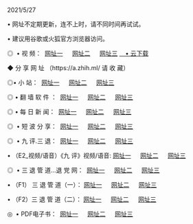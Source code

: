 <p>2021/5/27
<p>• 网址不定期更新，连不上时，请不同时间再试试。
<p>• 建议用谷歌或火狐官方浏览器访问。
<p>◎  • 视 频： 
<a href="http://hib.aud.bar/" target="_blank">网址一</a> 　 
<a href="http://htk.aud.bar/" target="_blank">网址二</a> 　 
<a href="http://hpu.aud.bar/b.html" target="_blank">网址三</a>
<a href="https://yadi.sk/d/d0sUeAOpal3njw" target="_blank">　• 云下载 </a></p>
<p>◆ 分 享 网 址 <a href="http://hpu.aud.bar/a.html"></a>（https://a.zhih.ml/ 请 收 藏） </p>

<p>◎•  小 站：  
<a href="http://hib.aud.bar/f.html" target="_blank">网址一</a> 　 
<a href="http://htk.aud.bar/h.html" target="_blank">网址二</a> 　 
<a href="http://hpu.aud.bar/k/" target="_blank">网址三</a></p><p>

<p>◎  • 翻 墙 软 件 ：  
<a href="http://hib.aud.bar/ff/" target="_blank">网址一</a> 　 
<a href="http://htk.aud.bar/s/read/a1_nd.html" target="_blank">网址二</a> 　 
<a href="http://hpu.aud.bar/ff/index.html" target="_blank">网址三</a></p>
<p>◎  • 每 日 新 闻：  
<a href="http://hib.aud.bar/day/" target="_blank">网址一</a> 　 
<a href="http://htk.aud.bar/day/" target="_blank">网址二</a> 　 
<a href="http://htk.aud.bar/day/index.html" target="_blank">网址三</a></p>
<p>◎   • 短 波 分 享：  
<a href="http://hib.aud.bar/h/" target="_blank">网址一</a> 　 
<a href="http://hpu.aud.bar/h/" target="_blank">网址二</a> 　 
<a href="http://htk.aud.bar/h/index.html" target="_blank">网址三</a></p>
<p>◎   • 九 评.三 退：  
<a href="http://hib.aud.bar/t/" target="_blank">网址一</a> 　 
<a href="http://hpu.aud.bar/v2/index.html" target="_blank">网址二</a> 　 
<a href="http://htk.aud.bar/tt/index.html" target="_blank">网址三</a> 　</p>
<p>  • （E2_视频/语音）《九 评》视频/语音: 
<a href="http://hib.aud.bar/7738.html" target="_blank">网址一</a> 　 
<a href="http://hpu.aud.bar/7614.html" target="_blank">网址二</a> 　 
<a href="http://htk.aud.bar/7633.html" target="_blank">网址三</a></p>
<p>◎   • 三 退 管 道...退 党 网：  
<a href="http://hib.aud.bar/go/td1.html" target="_blank">网址一</a> 　 
<a href="http://hpu.aud.bar/go/td2.html" target="_blank">网址二</a> 　 
<a href="http://htk.aud.bar/go/td3.html" target="_blank">网址三</a></p>
<p>  • （F1） 三 退 管 道（一）： 
<a href="http://hib.aud.bar/dd/" target="_blank">网址一</a> 　 
<a href="http://hpu.aud.bar/s/read/a1_tdx.html" target="_blank">网址二</a> 　 
<a href="http://htk.aud.bar/dd/" target="_blank">网址三</a></p>
<p>  • （F2）三 退 管 道（二）： 
<a href="http://hpu.aud.bar/d/" target="_blank">网址一</a> 　 
<a href="http://hib.aud.bar/d/index.html" target="_blank">网址二</a> 　 
<a href="http://htk.aud.bar/d/" target="_blank">网址三</a></p>
<p>◎   • PDF电子书：  
<a href="http://hib.aud.bar/p/" target="_blank">网址一</a> 　 
<a href="http://htk.aud.bar/p/index.html" target="_blank">网址二</a> 　 
<a href="http://hpu.aud.bar/p/" target="_blank">网址三</a></p>

